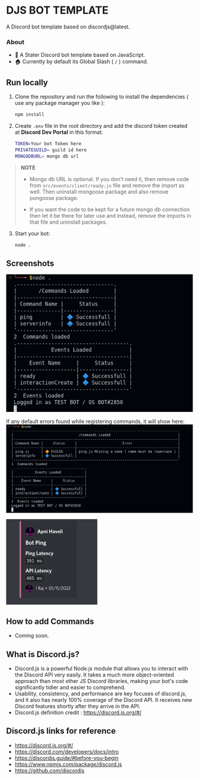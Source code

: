  # DJS BOT TEMPLATE

A Discord bot template based on discordjs@latest.

### About
- 🏁 A Stater Discord bot template based on JavaScript.
- 🏠 Currently by default its Global Slash ( `/` ) command.

## Run locally 

1. Clone the repository and run the following to install the dependencies ( use any package manager you like ):
    ```bash
    npm install
    ```

2. Create `.env` file in the root directory and add the discord token created at **Discord Dev Portal** in this format:

    ```bash
    TOKEN=Your bot Token here
    PRIVATEGUILD= guild id here
    MONGODBURL= mongo db url
    ```

> **NOTE**
>
> -  Mongo db URL is optional. If you don't need it, then remove code from `src/events/client/ready.js` file and remove the import as well. Then uninstall mongoose package and also remove pongoose package.
>
> - If you want the code to be kept for a future mongo db connection then let it be there for later use and instead, remove the imports in that file and uninstall packages.


3. Start your bot:
    ```bash
    node .
    ```

## Screenshots

![A Console log of commands loaded](/screenshorts/console.png)

If any default errors found while registering commands, it will show here: 
![A Erros log if any any default error found ](/screenshorts/logwitherrors.png)

![Sample ping command](/screenshorts/ping.png)


## How to add Commands
- Coming soon.

## What is Discord.js?
- Discord.js is a powerful Node.js  module that allows you to interact with the Discord API  very easily. It takes a much more object-oriented approach than most other JS Discord libraries, making your bot's code significantly tidier and easier to comprehend.
- Usability, consistency, and performance are key focuses of discord.js, and it also has nearly 100% coverage of the Discord API. It receives new Discord features shortly after they arrive in the API.
- Discord.js definition credit : https://discord.js.org/#/

## Discord.js links for reference
- https://discord.js.org/#/
- https://discord.com/developers/docs/intro
- https://discordjs.guide/#before-you-begin
- https://www.npmjs.com/package/discord.js
- https://github.com/discordjs